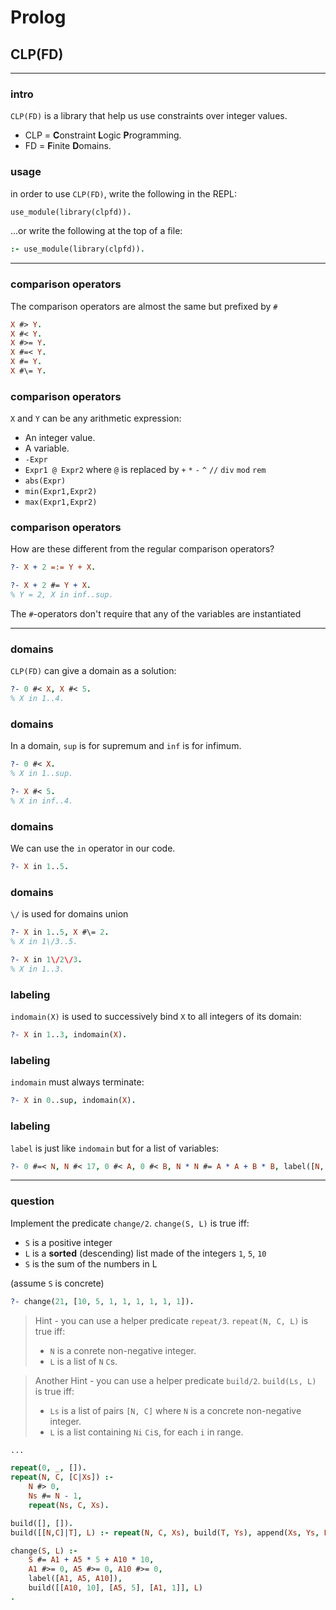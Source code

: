 # Prolog

## CLP(FD)

---

### intro

`CLP(FD)` is a library that help us use constraints over integer values.
* CLP = **C**onstraint **L**ogic **P**rogramming.
* FD = **F**inite **D**omains.

<!--vert-->

### usage

in order to use `CLP(FD)`, write the following in the REPL:

```prolog
use_module(library(clpfd)).
```

...or write the following at the top of a file:

```prolog
:- use_module(library(clpfd)).
```
<!-- .element: data-thebe-executable-prolog data-language="text/x-prolog" -->

---

### comparison operators

The comparison operators are almost the same but prefixed by `#`

```prolog
X #> Y.
X #< Y.
X #>= Y.
X #=< Y.
X #= Y.
X #\= Y.
```

<!--vert-->

### comparison operators

`X` and `Y` can be any arithmetic expression:

* An integer value.
* A variable.
* `-Expr`
* `Expr1 @ Expr2` where `@` is replaced by `+` `*` `-` `^` `//` `div` `mod` `rem`
* `abs(Expr)`
* `min(Expr1,Expr2)`
* `max(Expr1,Expr2)`

<!--vert-->

### comparison operators

How are these different from the regular comparison operators?

```prolog
?- X + 2 =:= Y + X.

?- X + 2 #= Y + X.
% Y = 2, X in inf..sup.
```
<!-- .element: data-thebe-executable-prolog data-language="text/x-prolog" -->

The `#`-operators don't require that any of the variables are instantiated

---

### domains

`CLP(FD)` can give a domain as a solution:

```prolog
?- 0 #< X, X #< 5.
% X in 1..4.
```
<!-- .element: data-thebe-executable-prolog data-language="text/x-prolog" -->

<!--vert-->

### domains

In a domain, `sup` is for supremum and `inf` is for infimum.

```prolog
?- 0 #< X.
% X in 1..sup.

?- X #< 5.
% X in inf..4.
```
<!-- .element: data-thebe-executable-prolog data-language="text/x-prolog" -->

<!--vert-->

### domains

We can use the `in` operator in our code.

```prolog
?- X in 1..5.
```
<!-- .element: data-thebe-executable-prolog data-language="text/x-prolog" -->

<!--vert-->

### domains

`\/` is used for domains union

```prolog
?- X in 1..5, X #\= 2.
% X in 1\/3..5.

?- X in 1\/2\/3.
% X in 1..3.
```
<!-- .element: data-thebe-executable-prolog data-language="text/x-prolog" -->

<!--vert-->

### labeling

`indomain(X)` is used to successively bind `X` to all integers of its domain:

```prolog
?- X in 1..3, indomain(X).
```
<!-- .element: data-thebe-executable-prolog data-language="text/x-prolog" -->

<!--vert-->

### labeling

`indomain` must always terminate:

```prolog
?- X in 0..sup, indomain(X).
```
<!-- .element: data-thebe-executable-prolog data-language="text/x-prolog" -->

<!--vert-->

### labeling

`label` is just like `indomain` but for a list of variables:

```prolog
?- 0 #=< N, N #< 17, 0 #< A, 0 #< B, N * N #= A * A + B * B, label([N, A, B]).
```
<!-- .element: data-thebe-executable-prolog data-language="text/x-prolog" -->

---

### question

Implement the predicate `change/2`. `change(S, L)` is true iff:

* `S` is a positive integer
* `L` is a **sorted** (descending) list made of the integers `1`, `5`, `10`
* `S` is the sum of the numbers in L

(assume `S` is concrete)

```prolog
?- change(21, [10, 5, 1, 1, 1, 1, 1, 1]).
```
<!-- .element: data-thebe-executable-prolog data-language="text/x-prolog" -->

<!--vert-->

> Hint - you can use a helper predicate `repeat/3`. `repeat(N, C, L)` is true iff:
> * `N` is a conrete non-negative integer.
> * `L` is a list of `N` `C`s.

<!--vert-->

> Another Hint - you can use a helper predicate `build/2`. `build(Ls, L)` is true iff:
> * `Ls` is a list of pairs `[N, C]` where `N` is a concrete non-negative integer.
> * `L` is a list containing `Ni` `Ci`s, for each `i` in range.

<!--vert-->

```prolog
...
```
<!-- .element: data-thebe-executable-prolog data-language="text/x-prolog" -->

<!--vert-->

```prolog
repeat(0, _, []).
repeat(N, C, [C|Xs]) :-
	N #> 0,
	Ns #= N - 1,
	repeat(Ns, C, Xs).
```
<!-- .element: data-thebe-executable-prolog data-language="text/x-prolog" -->


```prolog
build([], []).
build([[N,C]|T], L) :- repeat(N, C, Xs), build(T, Ys), append(Xs, Ys, L).

change(S, L) :-
    S #= A1 + A5 * 5 + A10 * 10,
    A1 #>= 0, A5 #>= 0, A10 #>= 0,
    label([A1, A5, A10]),
    build([[A10, 10], [A5, 5], [A1, 1]], L)
.
```
<!-- .element: data-thebe-executable-prolog data-language="text/x-prolog" -->
